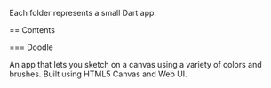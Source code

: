 Each folder represents a small Dart app.

== Contents

=== Doodle

An app that lets you sketch on a canvas using a variety of colors and brushes.
Built using HTML5 Canvas and Web UI.
